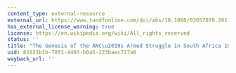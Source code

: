 ```yaml
---
content_type: external-resource
external_url: https://www.tandfonline.com/doi/abs/10.1080/03057070.2011.592659
has_external_license_warning: true
license: https://en.wikipedia.org/wiki/All_rights_reserved
status: ''
title: "The Genesis of the ANC\u2019s Armed Struggle in South Africa 1948\u20131961"
uid: 81021b1b-7851-4493-b0a5-223baec727a0
wayback_url: ''
---
```

